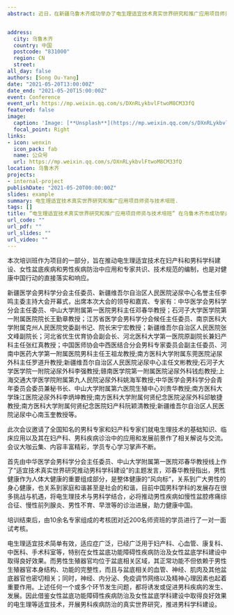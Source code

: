 ```yaml
---
abstract: 近日，在新疆乌鲁木齐成功举办了电生理适宜技术真实世界研究和推广应用项目师资与技术培训班。本次培训班主办单位是国家卫生健康委医药卫生科技发展研究中心，协办单位为新疆维吾尔自治区人民医院、石河子大学医学院第一附属医院，并得到中华医学会男科学分会、中华男科学杂志、中国实用妇科与产科杂志等单位的大力支持。


address:
  city: 乌鲁木齐
  country: 中国
  postcode: "831000"
  region: CN
  street: 
all_day: false
authors: [Song Ou-Yang]
date: "2021-05-20T13:00:00Z"
date_end: "2021-05-20T15:00:00Z"
event: Conference
event_url: https://mp.weixin.qq.com/s/DXnRLykbvlFtwoM8CM33fQ
featured: false
image:
  caption: 'Image: [**Unsplash**](https://mp.weixin.qq.com/s/DXnRLykbvlFtwoM8CM33fQ)'
  focal_point: Right
links:
- icon: wenxin
  icon_pack: fab
  name: 公众号
  url: https://mp.weixin.qq.com/s/DXnRLykbvlFtwoM8CM33fQ
location: 乌鲁木齐
projects:
- internal-project
publishDate: "2021-05-20T00:00:00Z"
slides: example
summary: 电生理适宜技术真实世界研究和推广应用项目师资与技术培班.
tags: []
title: “电生理适宜技术真实世界研究和推广应用项目师资与技术培班” 在乌鲁木齐市成功举办
url_code: ""
url_pdf: ""
url_slides: ""
url_video: ""
---
```


本次培训班作为项目的一部分，旨在推动电生理适宜技术在妇产科和男科学科建设、女性盆底疾病和男性疾病防治中应用和专家共识、技术规范的编制，也是对健康中国行动的直接落实和响应。

新疆医学会男科学分会主任委员、新疆维吾尔自治区人民医院泌尿中心名誉主任李鸣主委主持大会开幕式，出席本次大会的领导和嘉宾、专家有：中华医学会男科学分会主任委员、中山大学附属第一医院男科主任邓春华教授；石河子大学医学院第一附属医院院长王勤章教授；江苏省医学会男科学分会候任主任委员、南京医科大学附属克州人民医院党委副书记、院长宋宁宏教授；新疆维吾尔自治区人民医院张文峰副院长；河北省优生优育协会副会长、河北医科大学第一医院原副院长兼妇产科主任张红真教授；中国医师协会中西医结合分会男科专家委员会副主任委员、河南中医药大学第一附属医院男科主任王祖龙教授;南方医科大学附属东莞医院泌尿外科主任罗道升教授;新疆维吾尔自治区人民医院泌尿中心主任文彬教授;石河子大学医学院一附院泌尿外科李强教授;赣南医学院第一附属医院泌尿外科钱彪教授;上海交通大学医学院附属第九人民院泌尿外科姚海军教授;中华医学会男科学分会青年委员会委员兼秘书长、中山大学附属第六医院生殖中心刘贵华教授;南方医科大学珠江医院泌尿外科李炳坤教授;南方医科大学附属何贤纪念医院泌尿外科邱敏捷教授;南方医科大学附属何贤纪念医院妇产科阮颖清教授;新疆维吾尔自治区人民医院泌尿中心南玉奎教授等。


此次会议邀请了全国知名的男科专家和妇产科专家们就电生理技术的基础知识、临床应用以及其在妇产科、男科疾病诊治中的应用和发展前景作了相关解说与交流。会议大咖云集、内容丰富精彩，学员专心学习掌声不断。

首先由中华医学会男科学分会主任委员、中山大学附属第一医院邓春华教授线上作了“适宜技术真实世界研究推动男科学科建设”的主题发言，邓春华教授指出，男性健康作为人体大健康的重要组成部分，是整体健康的“风向标”，关系到广大男性的身心健康，也关系到家庭和谐甚至是社会的和谐，目前中国男科学科的发展存在很多挑战与机遇，将电生理技术与男科学结合，必将推动男性疾病如慢性盆腔疼痛综合征、慢性前列腺炎、男性不育、早泄等的诊治进展，助力健康中国。


培训结束后，由10余名专家组成的考核团对近200名师资班的学员进行了一对一面试考核。

电生理适宜技术简单有效，适应症广泛，已经广泛用于妇产科、心血管、康复科、中医科、手术科室等，特别在女性盆底功能障碍性疾病防治及女性盆底学科建设中取得良好效果。而男性生殖器官均位于盆底相关区域，其正常功能不但依赖于男性生殖器官本身结构、功能的完整性，而且与盆底相关的血管、神经、肌肉及其他盆底器官也密切相关；同时，神经、内分泌、免疫调节网络以及精神心理因素也起着重要作用。上述任何一个或多个环节发生问题，都将诱发或促进男科疾病的发生、发展。因此借鉴女性盆底功能障碍性疾病防治及女性盆底学科建设中取得良好效果的电生理等适宜技术，开展男科疾病防治的真实世界研究，推进男科学科建设。